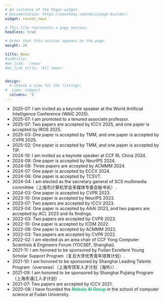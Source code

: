 ```yaml
---
# An instance of the Pages widget.
# Documentation: https://wowchemy.com/docs/page-builder/
widget: recent_news

# This file represents a page section.
headless: true

# Order that this section appears on the page.
weight: 20

title: News
#subtitle:
#ex_link: '/news'  
#ex_link_title: 'All news»'  


design:
  # Choose a view for the listings:
#  view: compact
  columns: '1'
---
```

- 2025-07: I am invited as a keynote speaker at the World Artificial Intelligence Conference (WAIC 2025).
- 2025-07: I am promoted to a tenured associate professor.
- 2025-07: Two papers are accepted by ICCV 2025, and one paper is accepted by IROS 2025.
- 2025-03: One paper is accepted by TMM, and one paper is accepted by CVPR 2025.
- 2025-02: One paper is accepted by TMM, and one paper is accepted by TIP.
- 2024-10: I am invited as a keynote speaker at CCF RL China 2024.
- 2024-09: One paper is accepted by NeurIPS 2024.
- 2024-08: Three papers are accepted by ACMMM 2024.
- 2024-07: One paper is accepted by ECCV 2024.
- 2024-06: One paper is accepted by TCSVT.
- 2024-04: I am elected as the secretary general of SCS multimedia committee（上海市计算机学会多媒体专委会秘书长）.
- 2024-03: One paper is accepted by CVPR 2023.
- 2023-10: One paper is accepted by NeurIPS 2023.
- 2023-07: Two papers are accepted by ICCV 2023.
- 2023-04: One paper is accepted by AAAI 2023, and two papers are accepted by ACL 2023 and its findings.
- 2023-03: Two papers are accepted by CVPR 2023.
- 2022-10: One paper is accepted by ICDM 2022.
- 2022-08: One paper is accepted by ACMMM 2022.
- 2022-03: Two papers are accepted by CVPR 2022.
- 2022-02: I am elected as an area chair of CCF Yong Computer Scientists & Engineers Forum (YOCSEF, Shanghai).
- 2021-11: I am honored to be sponsored by Fudan Excellent Young Scholar Support Program（复旦大学优秀青年培育计划）.
- 2021-10: I am honored to be sponsored by Shanghai Leading Talents Program（overseas）（上海市领军人才计划（海外））.
- 2021-09: I am honored to be sponsored by Shanghai Pujiang Program（上海市浦江人才计划）.
- 2021-07: Two papers are accepted by ICCV 2021.
- 2020-08: I have founded the <span style="color: #0cc977; font-weight: bold;">Nebula AI Group</span> in the school of computer science at Fudan University. 
